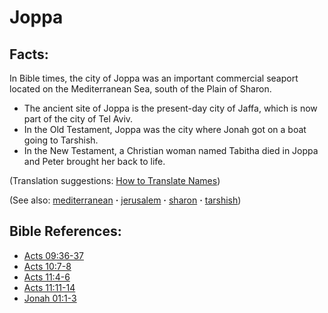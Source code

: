 # Joppa #

## Facts: ##

In Bible times, the city of Joppa was an important commercial seaport located on the Mediterranean Sea, south of the Plain of Sharon.

* The ancient site of Joppa is the present-day city of Jaffa, which is now part of the city of Tel Aviv.
* In the Old Testament, Joppa was the city where Jonah got on a boat going to Tarshish.
* In the New Testament, a Christian woman named Tabitha died in Joppa and Peter brought her back to life.

(Translation suggestions: [How to Translate Names](https://git.door43.org/Door43/en-ta-translate-vol1/src/master/content/translate_names.md))

(See also: [mediterranean](../other/mediterranean.md) **·** [jerusalem](../other/jerusalem.md) **·** [sharon](../other/sharon.md) **·** [tarshish](../other/tarshish.md)) 

## Bible References: ##

* [Acts 09:36-37](https://door43.org/en/bible/notes/act/09/36)
* [Acts 10:7-8](https://door43.org/en/bible/notes/act/10/07)
* [Acts 11:4-6](https://door43.org/en/bible/notes/act/11/04)
* [Acts 11:11-14](https://door43.org/en/bible/notes/act/11/11)
* [Jonah 01:1-3](https://door43.org/en/bible/notes/jon/01/01)

